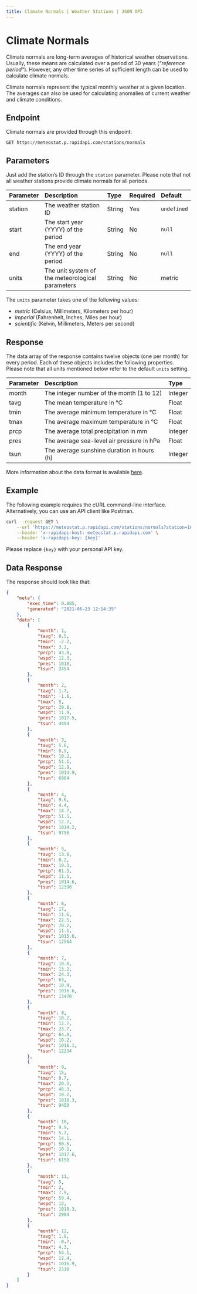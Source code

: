 ```yaml
---
title: Climate Normals | Weather Stations | JSON API
---
```


# Climate Normals

Climate normals are long-term averages of historical weather observations. Usually, these means are calculated over a period of 30 years (_“reference period“_). However, any other time series of sufficient length can be used to calculate climate normals.

Climate normals represent the typical monthly weather at a given location. The averages can also be used for calculating anomalies of current weather and climate conditions.

## Endpoint

Climate normals are provided through this endpoint:

```
GET https://meteostat.p.rapidapi.com/stations/normals
```

## Parameters

Just add the station’s ID through the `station` parameter. Please note that not all weather stations provide climate normals for all periods.

| **Parameter** | **Description**                                  | **Type** | **Required** | **Default** |
|:--------------|:-------------------------------------------------|:---------|:-------------|:------------|
| station       | The weather station ID                           | String   | Yes          | `undefined` |
| start         | The start year (YYYY) of the period              | String   | No           | `null`      |
| end           | The end year (YYYY) of the period                | String   | No           | `null`      |
| units         | The unit system of the meteorological parameters | String   | No           | metric      |

The `units` parameter takes one of the following values:

* _metric_ (Celsius, Millimeters, Kilometers per hour)
* _imperial_ (Fahrenheit, Inches, Miles per hour)
* _scientific_ (Kelvin, Millimeters, Meters per second)

## Response

The data array of the response contains twelve objects (one per month) for every period. Each of these objects includes the following properties. Please note that all units mentioned below refer to the default `units` setting.

| **Parameter** | **Description**                            | **Type** |
|:--------------|:-------------------------------------------|:---------|
| month         | The integer number of the month (1 to 12)  | Integer  |
| tavg          | The mean temperature in °C                 | Float    |
| tmin          | The average minimum temperature in °C      | Float    |
| tmax          | The average maximum temperature in °C      | Float    |
| prcp          | The average total precipitation in mm      | Integer  |
| pres          | The average sea-level air pressure in hPa  | Float    |
| tsun          | The average sunshine duration in hours (h) | Integer  |

More information about the data format is available [here](/formats.html).

## Example

The following example requires the cURL command-line interface. Alternatively, you can use an API client like Postman.

```sh
curl --request GET \
	--url 'https://meteostat.p.rapidapi.com/stations/normals?station=10637&start=1961&end=1990' \
	--header 'x-rapidapi-host: meteostat.p.rapidapi.com' \
	--header 'x-rapidapi-key: {key}'
```

Please replace `{key}` with your personal API key.

## Data Response

The response should look like that:

```json
{
    "meta": {
        "exec_time": 0.885,
        "generated": "2021-06-23 12:14:35"
    },
    "data": [
        {
            "month": 1,
            "tavg": 0.5,
            "tmin": -2.2,
            "tmax": 3.2,
            "prcp": 43.8,
            "wspd": 12.3,
            "pres": 1018,
            "tsun": 2454
        },
        {
            "month": 2,
            "tavg": 1.7,
            "tmin": -1.6,
            "tmax": 5,
            "prcp": 39.8,
            "wspd": 11.9,
            "pres": 1017.5,
            "tsun": 4494
        },
        {
            "month": 3,
            "tavg": 5.6,
            "tmin": 0.9,
            "tmax": 10.2,
            "prcp": 51.1,
            "wspd": 12.9,
            "pres": 1014.9,
            "tsun": 6984
        },
        {
            "month": 4,
            "tavg": 9.6,
            "tmin": 4.4,
            "tmax": 14.7,
            "prcp": 51.5,
            "wspd": 12.2,
            "pres": 1014.2,
            "tsun": 9756
        },
        {
            "month": 5,
            "tavg": 13.8,
            "tmin": 8.2,
            "tmax": 19.3,
            "prcp": 61.3,
            "wspd": 11.1,
            "pres": 1014.6,
            "tsun": 12390
        },
        {
            "month": 6,
            "tavg": 17,
            "tmin": 11.6,
            "tmax": 22.5,
            "prcp": 70.2,
            "wspd": 11.1,
            "pres": 1015.6,
            "tsun": 12564
        },
        {
            "month": 7,
            "tavg": 18.8,
            "tmin": 13.2,
            "tmax": 24.3,
            "prcp": 63,
            "wspd": 10.9,
            "pres": 1016.6,
            "tsun": 13470
        },
        {
            "month": 8,
            "tavg": 18.2,
            "tmin": 12.7,
            "tmax": 23.7,
            "prcp": 64.8,
            "wspd": 10.2,
            "pres": 1016.1,
            "tsun": 12234
        },
        {
            "month": 9,
            "tavg": 15,
            "tmin": 9.7,
            "tmax": 20.2,
            "prcp": 48.3,
            "wspd": 10.2,
            "pres": 1018.3,
            "tsun": 9450
        },
        {
            "month": 10,
            "tavg": 9.9,
            "tmin": 5.7,
            "tmax": 14.1,
            "prcp": 50.5,
            "wspd": 10.1,
            "pres": 1017.6,
            "tsun": 6150
        },
        {
            "month": 11,
            "tavg": 5,
            "tmin": 2,
            "tmax": 7.9,
            "prcp": 59.4,
            "wspd": 12,
            "pres": 1018.3,
            "tsun": 2904
        },
        {
            "month": 12,
            "tavg": 1.8,
            "tmin": -0.7,
            "tmax": 4.3,
            "prcp": 54.1,
            "wspd": 12.4,
            "pres": 1016.9,
            "tsun": 2310
        }
    ]
}
```

